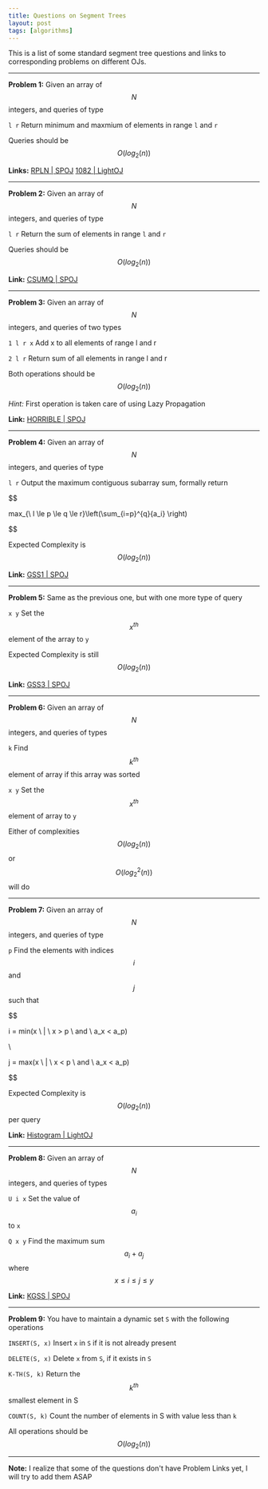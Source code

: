 ```yaml
---
title: Questions on Segment Trees
layout: post
tags: [algorithms]
---
```


This is a list of some standard segment tree questions and links to corresponding problems on different OJs.

---

**Problem 1:** Given an array of $$N$$ integers, and queries of type

`l r`  Return minimum and maxmium of elements in range `l` and `r`

Queries should be $$O(log_2(n))$$

**Links:** [RPLN \| SPOJ](http://www.spoj.com/problems/RPLN/) [1082 \| LightOJ](http://lightoj.com/volume_showproblem.php?problem=1082)

---

**Problem 2:** Given an array of $$N$$ integers, and queries of type

`l r`  Return the sum of elements in range `l` and `r`

Queries should be $$O(log_2(n))$$

**Link:** [CSUMQ \| SPOJ](http://www.spoj.com/problems/CSUMQ/)

---

**Problem 3:** Given an array of $$N$$ integers, and queries of two types

`1 l r x`  Add x to all elements of range l and r


`2 l r` Return sum of all elements in range l and r

Both operations should be $$O(log_2(n))$$

*Hint:* First operation is taken care of using Lazy Propagation

**Link:** [HORRIBLE \| SPOJ](http://www.spoj.com/problems/HORRIBLE/)

---

**Problem 4:** Given an array of $$N$$ integers, and queries of type

`l r`  Output the maximum contiguous subarray sum, formally return

$$

max_{\ l \le p \le q \le r}\left(\sum_{i=p}^{q}{a_i} \right)

$$

Expected Complexity is $$O(log_2(n))$$

**Link:** [GSS1 \| SPOJ](http://www.spoj.com/problems/GSS1/)

---

**Problem 5:** Same as the previous one, but with one more type of query

`x y` Set the $$x^{th}$$ element of the array to `y`

Expected Complexity is still $$O(log_2(n))$$

**Link:** [GSS3 \| SPOJ](http://www.spoj.com/problems/GSS3/)

---

**Problem 6:** Given an array of $$N$$ integers, and queries of types

`k`  Find $$k^{th}$$ element of array if this array was sorted

`x y` Set the $$x^{th}$$ element of array to `y`

Either of complexities $$O(log_2(n))$$ or $$O(log_2^2(n))$$ will do

---

**Problem 7:** Given an array of $$N$$ integers, and queries of type

`p` Find the elements with indices $$i$$ and $$j$$ such that

$$

i = min(x \ | \ x > p \ and \ a_x < a_p)

\\

j = max(x \ | \ x < p \ and \ a_x < a_p)

$$

Expected Complexity is $$O(log_2(n))$$ per query

**Link:** [Histogram \| LightOJ](http://lightoj.com/volume_showproblem.php?problem=1083)

---

**Problem 8:** Given an array of $$N$$ integers, and queries of types

`U i x`   Set the value of $$a_i$$ to `x`

`Q x y`   Find the maximum sum $$a_i + a_j$$ where $$x \le i \le j \le y$$

**Link:** [KGSS \| SPOJ](http://spoj.com/problems/KGSS)

---

**Problem 9:** You have to maintain a dynamic set `S` with the following operations

`INSERT(S, x)`   Insert `x` in `S` if it is not already present

`DELETE(S, x)`   Delete `x` from `S`, if it exists in `S`

`K-TH(S, k)`     Return the $$k^{th}$$ smallest element in S

`COUNT(S, k)`    Count the number of elements in S with value less than `k`

All operations should be $$O(log_2(n))$$

---

**Note:** I realize that some of the questions don't have Problem Links yet, I will try to add them ASAP
